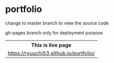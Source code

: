 # portfolio

<p>change to master branch to view the source code</p>
<p>gh-pages branch only for deployment purpose</p>
<table>
  <tr>
    <th>This is live page</th>
  </tr>
  <tr>
    <td><a href="https://ryuuchi53.github.io/portfolio/" target="blank">https://ryuuchi53.github.io/portfolio/</a></td>
  </tr>
</table>
